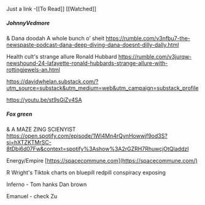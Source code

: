 Just a link -[[To Read]]
[[Watched]]
##### JohnnyVedmore

& Dana doodah 
A whole bunch o’ sheit
https://rumble.com/v3nfbu7-the-newspaste-podcast-dana-deep-diving-dana-doesnt-dilly-dally.html

Health cult's strange allure Ronald Hubbard
https://rumble.com/v3jurqw-newshound-24-lafayette-ronald-hubbards-strange-allure-with-rottingjewels-an.html


https://davidwhelan.substack.com/?utm_source=substack&utm_medium=web&utm_campaign=substack_profile

https://youtu.be/st9sGiZv4SA

##### Fox green 
& A MAZE ZING SCIENYIST 
https://open.spotify.com/episode/1Wl4Mn4rQynHowwjf9od3S?si=hXTZKTMrSC-8tDbi6d07Fw&context=spotify%3Ashow%3A2rGZRH7RhuwcjOtQladdzI


Energy/Empire
[https://spacecommune.com](https://spacecommune.com/)

R Wright's Tiktok charts on bluepill redpill conspiracy exposing

Inferno - Tom hanks 
Dan brown 

Emanuel - check Zu